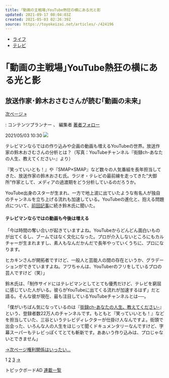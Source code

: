 ```yaml
---
title: ｢動画の主戦場｣YouTube熱狂の横にある光と影
updated: 2021-09-17 08:04:03Z
created: 2021-05-03 02:26:39Z
source: https://toyokeizai.net/articles/-/424196
---
```


- [ライフ](https://toyokeizai.net/list/genre/life)
- [テレビ](https://toyokeizai.net/category/television)

# ｢動画の主戦場｣YouTube熱狂の横にある光と影

## 放送作家･鈴木おさむさんが読む｢動画の未来｣

[次ページ »](https://toyokeizai.net/articles/-/424196?page=2)

: コンテンツプランナー 、 編集者 [著者フォロー](https://id.toyokeizai.net/fm/?author_id=4202&author_name=%E5%B0%8F%E6%B2%A2%2B%E3%81%82%E3%82%84&referer=/articles/-/424196)

2021/05/03 10:30
![](../_resources/e7b2f920ab4f58f72a8c99f468b25d11.jpg)

テレビマンならではの作り込みや企画の動画も増えるYouTubeの世界。放送作家の鈴木おさむさんの分析とは？（写真：YouTubeチャンネル『街録ch-あなたの人生、教えてください-』より）

『笑っていいとも！』や『SMAP×SMAP』など数々の人気番組を長年担当してきた、放送作家の鈴木おさむ氏。ラジオ・テレビの最前線を走ってきた“大御所”作家として、メディアの過渡期をどう分析しているのだろうか。

YouTube出身のスターが生まれ、一方で地上波に出ていたような有名人が独自のチャンネルを立ち上げる流れも加速している。YouTubeの進化と、抱える問題点について、[前回記事](https://toyokeizai.net/articles/-/424195)に続き鈴木氏に聞いた。

#### テレビマンならではの動画も今後は増える

「今は時間の奪い合いが起きていますよね。YouTubeからどんどん面白いものが出てくるし、ブームではなく文化になった。プロが介入しないところにもカルチャーが生まれますし、素人もなんだかんだで長年やっていくうちに、プロになります。

ヒカキンさんが開拓者ですけど、一般人と芸能人の間の存在というか、グラデーションができていますよね。フワちゃんは、YouTuberのフリをしているプロの芸人ですけど（笑）」

鈴木氏は、「制作サイドにはテレビマンとしてとても優秀だけど、テレビを窮屈に感じていた人がいる。彼らがYouTubeに出てくる流れが加速するはず」だと語る。そんな彼が現在、最も注目しているYouTubeチャンネルとは──。

「僕がいちばん気になっているのは『[街録ch-あなたの人生、教えてください-](https://www.youtube.com/channel/UCB4nWNauim-qxiaDOcH0dLA)』という、登録者数22万人のチャンネルです。もともと『笑っていいとも！』などを担当していた、三谷というテレビディレクターが仕掛け人なんですよ。街頭で出会った、いろんな人の人生をほじって聞くドキュメンタリーなんですけど、字幕スーパーもテレビっぽくてとても斬新です。ああいう作り込みは、プロじゃないとできません」

[→次ページ権利関係はいったい…](https://toyokeizai.net/articles/-/424196?page=2)

1 [2](https://toyokeizai.net/articles/-/424196?page=2)  [3](https://toyokeizai.net/articles/-/424196?page=3)  [→](https://toyokeizai.net/articles/-/424196?page=2)

トピックボードAD
[連載一覧](https://toyokeizai.net/list/columns)